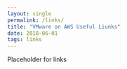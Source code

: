 ```yaml
---
layout: single
permalink: /links/
title: "VMware on AWS Useful Liunks"
date: 2018-06-01
tags: links
---
```


Placeholder for links